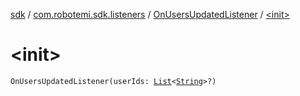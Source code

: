[sdk](../../index.md) / [com.robotemi.sdk.listeners](../index.md) / [OnUsersUpdatedListener](index.md) / [&lt;init&gt;](./-init-.md)

# &lt;init&gt;

`OnUsersUpdatedListener(userIds: `[`List`](https://kotlinlang.org/api/latest/jvm/stdlib/kotlin.collections/-list/index.html)`<`[`String`](https://kotlinlang.org/api/latest/jvm/stdlib/kotlin/-string/index.html)`>?)`